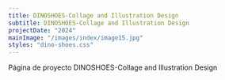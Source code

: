```yaml
---
title: DINOSHOES-Collage and Illustration Design
subtitle: DINOSHOES-Collage and Illustration Design
projectDate: "2024"
mainImage: "/images/index/image15.jpg"
styles: "dino-shoes.css"
---
```

Página de proyecto DINOSHOES-Collage and Illustration Design